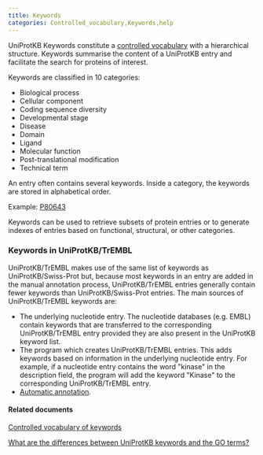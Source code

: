 ```yaml
---
title: Keywords
categories: Controlled_vocabulary,Keywords,help
---
```


UniProtKB Keywords constitute a [controlled vocabulary](http://www.uniprot.org/keywords) with a hierarchical structure. Keywords summarise the content of a UniProtKB entry and facilitate the search for proteins of interest.

Keywords are classified in 10 categories:

- Biological process
- Cellular component
- Coding sequence diversity
- Developmental stage
- Disease
- Domain
- Ligand
- Molecular function
- Post-translational modification
- Technical term

An entry often contains several keywords. Inside a category, the keywords are stored in alphabetical order.

Example: [P80643](http://www.uniprot.org/uniprot/P80643#function)

Keywords can be used to retrieve subsets of protein entries or to generate indexes of entries based on functional, structural, or other categories.

### Keywords in UniProtKB/TrEMBL

UniProtKB/TrEMBL makes use of the same list of keywords as UniProtKB/Swiss-Prot but, because most keywords in an entry are added in the manual annotation process, UniProtKB/TrEMBL entries generally contain fewer keywords than UniProtKB/Swiss-Prot entries. The main sources of UniProtKB/TrEMBL keywords are:

- The underlying nucleotide entry. The nucleotide databases (e.g. EMBL) contain keywords that are transferred to the corresponding UniProtKB/TrEMBL entry provided they are also present in the UniProtKB keyword list.
- The program which creates UniProtKB/TrEMBL entries. This adds keywords based on information in the underlying nucleotide entry. For example, if a nucleotide entry contains the word "kinase" in the description field, the program will add the keyword "Kinase" to the corresponding UniProtKB/TrEMBL entry.
- [Automatic annotation](http://www.uniprot.org/help/automatic%5Fannotation).

#### Related documents

[Controlled vocabulary of keywords](http://www.uniprot.org/docs/keywlist)

[What are the differences between UniProtKB keywords and the GO terms?](http://www.uniprot.org/faq/23)